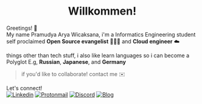 <h1 align="center"> Willkommen! </h1>

Greetings! 👋  
My name Pramudya Arya Wicaksana, i'm a Informatics Engineering student  
self proclaimed __Open Source evangelist__ 🧑🏻‍💻 and __Cloud engineer__ ☁️  

things other than tech stuff, i also like learn languages so i can become a Polyglot E.g, __Russian__, __Japanese__, and __Germany__  

> if you'd like to collaborate! contact me ✉️

Let's connect!  
[![Linkedin](https://img.shields.io/badge/LinkedIn-0077B5?style=for-the-badge&logo=linkedin&logoColor=white)](https://www.linkedin.com/in/ryawcksn/) [![Protonmail](https://img.shields.io/badge/ProtonMail-8B89CC?style=for-the-badge&logo=protonmail&logoColor=white)](mailto:pram.aryawcksn@protonmail.ch) [![Discord](https://img.shields.io/badge/Discord-7289DA?style=for-the-badge&logo=discord&logoColor=white)](AR#7694) [![Blog](https://img.shields.io/badge/Blog-FFA500?style=for-the-badge&logo=rss&logoColor=white)](https://blog.yuuriya.tech)
